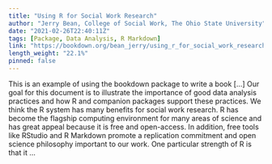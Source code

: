 ```yaml
---
title: "Using R for Social Work Research"
author: "Jerry Bean, College of Social Work, The Ohio State University"
date: "2021-02-26T22:40:11Z"
tags: [Package, Data Analysis, R Markdown]
link: "https://bookdown.org/bean_jerry/using_r_for_social_work_research/"
length_weight: "22.1%"
pinned: false
---
```


This is an example of using the bookdown package to write a book [...] Our goal for this document is to illustrate the importance of good data analysis practices and how R and companion packages support these practices. We think the R system has many benefits for social work research. R has become the flagship computing environment for many areas of science and has great appeal because it is free and open-access. In addition, free tools like RStudio and R Markdown promote a replication commitment and open science philosophy important to our work. One particular strength of R is that it ...
